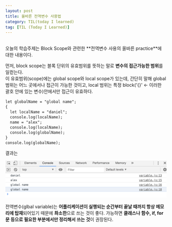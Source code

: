 ```yaml
---
layout: post
title: 올바른 전역변수 사용법
category: TIL(today I learned)
tag: [TIL (Today I Learned)]
---
```


<br>
오늘의 학습주제는 Block Scope와 관련한 **전역변수 사용의 올바른 practice**에 대한 내용이다.

먼저, block scope는 블록 단위의 유효범위를 뜻하는 말로 **변수의 접근가능한 범위**를 일컫는다.
<br>
이 유효범위(scope)에는 global scope와 local scope가 있는데, 간단히 말해 global 범위는 어느 곳에서나
접근이 가능한 것이고, local 범위는 특정 block('{}' <- 이러한 괄호 안에 있는 변수)안에서만 접근이 유효하다.

```
let globalName = "global name";
{
  let localName = "daniel";
  console.log(localName);
  name = "alex";
  console.log(localName);
  console.log(globalName);
}
console.log(globalName);
```

결과는
<br>

![코드실행결과](./../public/global.png)

전역변수(glbal variable)는 **어플리케이션이 실행되는 순간부터 끝날 때까지 항상 메모리에 탑재**되어있기 때문에
**촤소한**으로 쓰는 것이 좋다. 가능하면 **클래스나 함수, if, for문 등으로 필요한 부분에서만 정리해서 쓰는 것**이 권장된다.
